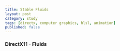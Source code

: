 ```yaml
---
title: Stable Fluids
layout: post
category: study
tags: [directx, computer graphics, hlsl, animation]
published: false
---
```


### DirectX11 - Fluids
